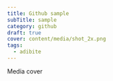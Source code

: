 ```yaml
---
title: Github sample
subTitle: sample
category: github
draft: true
cover: content/media/shot_2x.png
tags:
  - adibite
---
```

Media cover